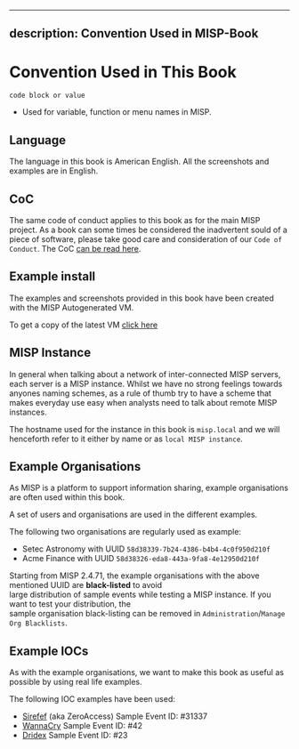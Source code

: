 <!-- This is a comment.
If you plan on contributing to misp-book, welcome and enjoy.
In case of any and all questions, feel free to join our gitter:
https://gitter.im/MISP/MISP
For Aiur! -->

---
description: Convention Used in MISP-Book
---

# Convention Used in This Book

`code block or value`

* Used for variable, function or menu names in MISP.

## Language

The language in this book is American English.
All the screenshots and examples are in English.

## CoC

The same code of conduct applies to this book as for the main MISP project.
As a book can some times be considered the inadvertent sould of a piece of software, please take good care and consideration of our `Code of Conduct`. The CoC [can be read here](https://github.com/MISP/MISP/blob/2.4/code_of_conduct.md).

## Example install

The examples and screenshots provided in this book have been created with the MISP Autogenerated VM.

To get a copy of the latest VM [click here](https://www.circl.lu/misp-images/latest/)


## MISP Instance

In general when talking about a network of inter-connected MISP servers, each server is a MISP instance. Whilst we have no strong feelings towards anyones naming schemes, as a rule of thumb try to have a scheme that makes everyday use easy when analysts need to talk about remote MISP instances.
<!--
ToDo: Be more specific give some naming convention examples.
-->

The hostname used for the instance in this book is `misp.local` and we will henceforth refer to it either by name or as `local MISP instance`.


## Example Organisations

As MISP is a platform to support information sharing, example organisations are often used within this book.

A set of users and organisations are used in the different examples.

The following two organisations are regularly used as example:

* Setec Astronomy with UUID `58d38339-7b24-4386-b4b4-4c0f950d210f`
* Acme Finance with UUID `58d38326-eda8-443a-9fa8-4e12950d210f`

Starting from MISP 2.4.71, the example organisations with the above mentioned UUID are **black-listed** to avoid  
large distribution of sample events while testing a MISP instance. If you want to test your distribution, the  
sample organisation black-listing can be removed in `Administration`/`Manage Org Blacklists`.

## Example IOCs

As with the example organisations, we want to make this book as useful as possible by using real life examples.

The following IOC examples have been used:

* [Sirefef](https://www.misp-project.org/galaxy.html#_zeroaccess) (aka ZeroAccess) Sample Event ID: #31337
* [WannaCry](https://www.misp-project.org/galaxy.html#_wannacry) Sample Event ID: #42
* [Dridex](https://www.misp-project.org/galaxy.html#_dridex) Sample Event ID: #23

